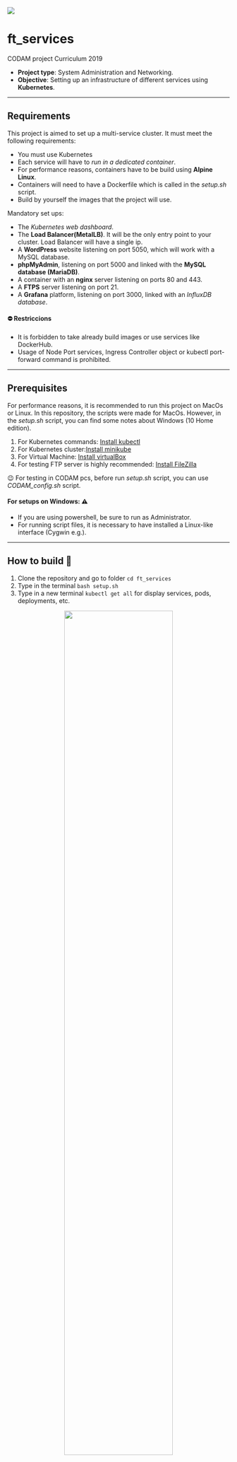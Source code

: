![](https://github.com/ingdicath/images_md/blob/main/Kubernetes_cover.png)

# **ft_services**
CODAM project Curriculum 2019

- **Project type**: System Administration and Networking.
- **Objective**: Setting up an infrastructure of different services using **Kubernetes**.

----
## Requirements

 This project is aimed to set up a multi-service cluster. It must meet the following requirements:

- You must use Kubernetes
- Each service will have to _run in a dedicated container_.
- For performance reasons, containers have to be build using **Alpine Linux**.
- Containers will need to have a Dockerfile which is called in the *setup.sh* script.
- Build by yourself the images that the project will use.

Mandatory set ups:
- The _Kubernetes web dashboard_.
- The **Load Balancer(MetalLB)**.  It will be the only entry point to your cluster. Load Balancer will have a single ip.
- A **WordPress** website listening on port 5050, which will work with a MySQL database.
- **phpMyAdmin**, listening on port 5000 and linked with the **MySQL database (MariaDB)**.
- A container with an **nginx** server listening on ports 80 and 443.
- A **FTPS** server listening on port 21.
- A **Grafana** platform, listening on port 3000, linked with an _InfluxDB database_.

#### :no_entry: Restriccions 

- It is forbidden to take already build images or use services like DockerHub.
- Usage of Node Port services, Ingress Controller object or kubectl port-forward command is prohibited.
----

## Prerequisites

For performance reasons, it is recommended to run this project on MacOs or Linux. In this repository, the scripts were made for MacOs. However, in the *setup.sh* script, you can find some notes about Windows (10 Home edition).

1. For Kubernetes commands: [Install kubectl](https://kubernetes.io/docs/tasks/tools/install-kubectl/)
2. For Kubernetes cluster:[Install minikube](https://minikube.sigs.k8s.io/docs/start/)
3. For Virtual Machine: [Install virtualBox](https://www.virtualbox.org/)
4. For testing FTP server is highly recommended: [Install FileZilla](https://filezilla-project.org/)

:wink: For testing in CODAM pcs, before run *setup.sh* script, you can use _CODAM_config.sh_ script.

#### For setups on Windows: :warning: 
- If you are using powershell, be sure to run as Administrator.
- For running script files, it is necessary to have installed a Linux-like interface (Cygwin e.g.).

---
## How to build :hammer:

1. Clone the repository and go to folder ```cd ft_services```
2. Type in the terminal ```bash setup.sh```
3. Type in a new terminal ```kubectl get all``` for display services, pods, deployments, etc.
<p align="center"><img src="https://github.com/ingdicath/images_md/blob/main/kubectl.png" width="70%" height="70%"></p>

---
## Resources :books:

More info in the Wiki!

----
## Outputs 😎

- VirtualBox
<p align="center"><img src="https://github.com/ingdicath/images_md/blob/main/VM_minikube.png" width="60%" height="60%"></p>

- Dashboard 
<p align="center"><img src="https://github.com/ingdicath/images_md/blob/main/deployments.png" width="75%" height="75%"></p>
<p align="center"><img src="https://github.com/ingdicath/images_md/blob/main/dash_services.png" width="75%" height="75%"></p>

- Nginx
<p align="center"><img src="https://github.com/ingdicath/images_md/blob/main/nginx.png" width="75%" height="75%"></p>

- Wordpress
<p align="center"><img src="https://github.com/ingdicath/images_md/blob/main/wordpress.png" width="75%" height="75%"></p>

- Phpmyadmin
<p align="center"><img src="https://github.com/ingdicath/images_md/blob/main/phpmyadmin.png" width="75%" height="75%"></p>

- Grafana
<p align="center"><img src="https://github.com/ingdicath/images_md/blob/main/grafana.png" width="60%" height="60%"></p>

- Filezilla
<p align="center"><img src="https://github.com/ingdicath/images_md/blob/main/filezilla.png" width="60%" height="60%"></p>

- Certificate - Filezila
<p align="center"><img src="https://github.com/ingdicath/images_md/blob/main/ft_services_certificate.png" width="50%" height="50%"></p>





